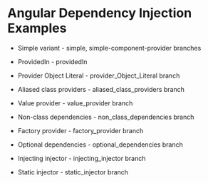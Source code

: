 # Angular Dependency Injection Examples

- Simple variant - simple, simple-component-provider branches

- ProvidedIn - providedIn

- Provider Object Literal - provider_Object_Literal branch

- Aliased class providers - aliased_class_providers branch

- Value provider - value_provider branch

- Non-class dependencies - non_class_dependencies branch

- Factory provider - factory_provider branch

- Optional dependencies - optional_dependencies branch

- Injecting injector - injecting_injector branch

- Static injector - static_injector branch
